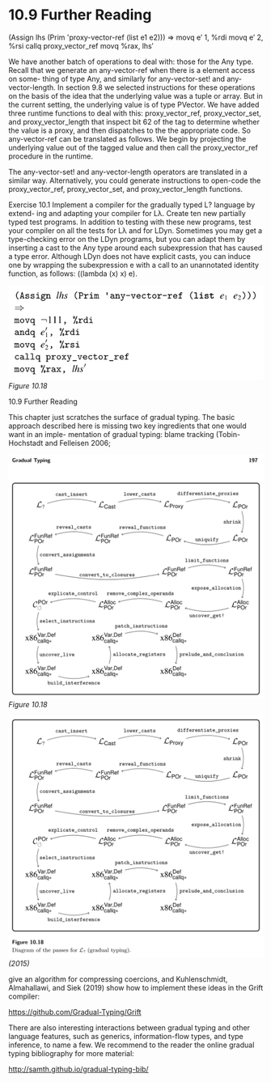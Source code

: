 # 10.9 Further Reading

(Assign lhs (Prim 'proxy-vector-ref (list e1 e2))) ⇒ movq e′ 1, %rdi movq e′ 2, %rsi callq proxy_vector_ref movq %rax, lhs′

We have another batch of operations to deal with: those for the Any type. Recall that we generate an any-vector-ref when there is a element access on some- thing of type Any, and similarly for any-vector-set! and any-vector-length. In section 9.8 we selected instructions for these operations on the basis of the idea that the underlying value was a tuple or array. But in the current setting, the underlying value is of type PVector. We have added three runtime functions to deal with this: proxy_vector_ref, proxy_vector_set, and proxy_vector_length that inspect bit 62 of the tag to determine whether the value is a proxy, and then dispatches to the the appropriate code. So any-vector-ref can be translated as follows. We begin by projecting the underlying value out of the tagged value and then call the proxy_vector_ref procedure in the runtime.

The any-vector-set! and any-vector-length operators are translated in a similar way. Alternatively, you could generate instructions to open-code the proxy_vector_ref, proxy_vector_set, and proxy_vector_length functions.

Exercise 10.1 Implement a compiler for the gradually typed L? language by extend- ing and adapting your compiler for Lλ. Create ten new partially typed test programs. In addition to testing with these new programs, test your compiler on all the tests for Lλ and for LDyn. Sometimes you may get a type-checking error on the LDyn programs, but you can adapt them by inserting a cast to the Any type around each subexpression that has caused a type error. Although LDyn does not have explicit casts, you can induce one by wrapping the subexpression e with a call to an unannotated identity function, as follows: ((lambda (x) x) e).

![Figure 10.18...](images/page_210_vector_542.png)
*Figure 10.18*

10.9 Further Reading

This chapter just scratches the surface of gradual typing. The basic approach described here is missing two key ingredients that one would want in an imple- mentation of gradual typing: blame tracking (Tobin-Hochstadt and Felleisen 2006;

![Figure 10.18...](images/page_211_vector_390.png)
*Figure 10.18*

![(2015)...](images/page_211_vector_430.png)
*(2015)*

give an algorithm for compressing coercions, and Kuhlenschmidt, Almahallawi, and Siek (2019) show how to implement these ideas in the Grift compiler:

https://github.com/Gradual-Typing/Grift

There are also interesting interactions between gradual typing and other language features, such as generics, information-flow types, and type inference, to name a few. We recommend to the reader the online gradual typing bibliography for more material:

http://samth.github.io/gradual-typing-bib/

